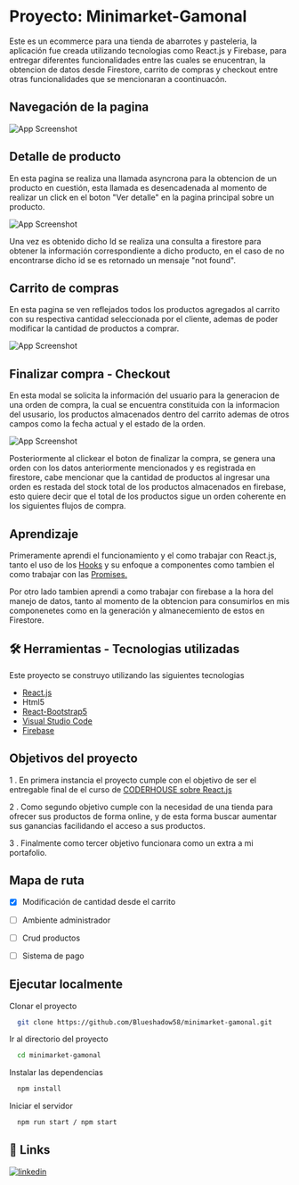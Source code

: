 
# Proyecto: Minimarket-Gamonal

Este es un ecommerce para una tienda de abarrotes y pasteleria, la aplicación
fue creada utilizando tecnologias como React.js y Firebase, para entregar diferentes
funcionalidades entre las cuales se enucentran, la obtencion de datos desde Firestore,
carrito de compras y checkout entre otras funcionalidades que se mencionaran a
coontinuacón.



## Navegación de la pagina

![App Screenshot](https://firebasestorage.googleapis.com/v0/b/coderhouse-ecommerce-5ee60.appspot.com/o/Ecommerse.gif?alt=media&token=c77990cd-47a8-4ce2-823d-f91830d8a8b1)


## Detalle de producto

En esta pagina se realiza una llamada asyncrona para la obtencion de un producto
en cuestión, esta llamada es desencadenada al momento de realizar un click en el boton
"Ver detalle" en la pagina principal sobre un producto.

![App Screenshot](https://firebasestorage.googleapis.com/v0/b/coderhouse-ecommerce-5ee60.appspot.com/o/Detalle%20de%20producto.png?alt=media&token=2971a315-18b4-4a89-9ba6-c319deace22f)

Una vez es obtenido dicho Id se realiza una consulta a firestore para obtener la
información correspondiente a dicho producto, en el caso de no encontrarse dicho
id se es retornado un mensaje "not found".

## Carrito de compras

En esta pagina se ven reflejados todos los productos agregados al carrito con
su respectiva cantidad seleccionada por el cliente, ademas de poder modificar la cantidad
de productos a comprar.

![App Screenshot](https://firebasestorage.googleapis.com/v0/b/coderhouse-ecommerce-5ee60.appspot.com/o/Carrito.png?alt=media&token=f80512b2-dcbe-4445-bcb3-c906ebcd58b6)

## Finalizar compra - Checkout

En esta modal se solicita la información del usuario para la generacion de una orden de 
compra, la cual se encuentra constituida con la informacion del ususario, los productos 
almacenados dentro del carrito ademas de otros campos como la fecha actual y el estado
de la orden.

![App Screenshot](https://firebasestorage.googleapis.com/v0/b/coderhouse-ecommerce-5ee60.appspot.com/o/Checkout.png?alt=media&token=5ec6cb15-59f2-43eb-9d32-f585488a5f54)

Posteriormente al clickear el boton de finalizar la compra, se genera una orden con los 
datos anteriormente mencionados y es registrada en firestore, cabe mencionar que la 
cantidad de productos al ingresar una orden es restada del stock total de los productos
almacenados en firebase, esto quiere decir que el total de los productos sigue un orden
coherente en los siguientes flujos de compra.
## Aprendizaje

Primeramente aprendi el funcionamiento y el como trabajar con React.js, tanto el uso de 
los [Hooks](https://es.reactjs.org/docs/hooks-intro.html) y su enfoque a componentes como tambien el como trabajar con las [Promises.](https://developer.mozilla.org/es/docs/Web/JavaScript/Reference/Global_Objects/Promise)

Por otro lado tambien aprendi a como trabajar con firebase a la hora del manejo de datos,
tanto al momento de la obtencion para consumirlos en mis componenetes como en la generación
y almanecemiento de estos en Firestore.


## 🛠 Herramientas - Tecnologias utilizadas

Este proyecto se construyo utilizando las siguientes tecnologias

- [React.js](https://es.reactjs.org/)
- Html5
- [React-Bootstrap5](https://react-bootstrap.github.io/)
- [Visual Studio Code](https://code.visualstudio.com/)
- [Firebase](https://firebase.google.com/)


## Objetivos del proyecto

1 . En primera instancia el proyecto cumple con el objetivo de ser el entregable final de 
el curso de [CODERHOUSE sobre React.js](https://www.coderhouse.cl/online/reactjs)

2 . Como segundo objetivo cumple con la necesidad de una tienda para ofrecer sus
productos de forma online, y de esta forma buscar aumentar sus ganancias facilidando 
el acceso a sus productos.

3 . Finalmente como tercer objetivo funcionara como un extra a mi portafolio.


## Mapa de ruta

- [x]  Modificación de cantidad desde el carrito 
- [ ]  Ambiente administrador 
- [ ]  Crud productos
- [ ]  Sistema de pago



## Ejecutar localmente

Clonar el proyecto

```bash
  git clone https://github.com/Blueshadow58/minimarket-gamonal.git
```

Ir al directorio del proyecto

```bash
  cd minimarket-gamonal
```

Instalar las dependencias

```bash
  npm install
```

Iniciar el servidor

```bash
  npm run start / npm start
```


## 🔗 Links

[![linkedin](https://img.shields.io/badge/linkedin-0A66C2?style=for-the-badge&logo=linkedin&logoColor=white)](https://www.linkedin.com/in/franco-gamonal-57b8971b6/)


